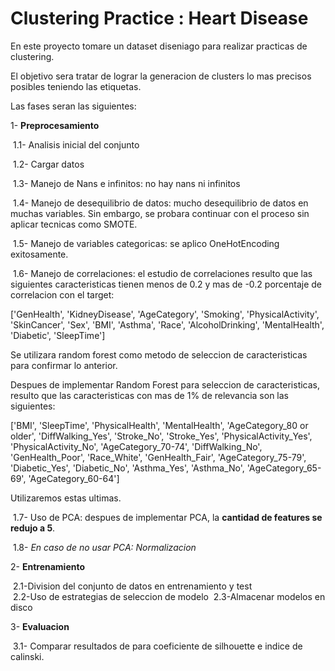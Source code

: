 # Clustering Practice : Heart Disease

En este proyecto tomare un dataset diseniago para realizar practicas de clustering. 

El objetivo sera tratar de lograr la generacion de clusters lo mas precisos posibles teniendo las etiquetas.

Las fases seran las siguientes:

1- **Preprocesamiento**

&nbsp;1.1- Analisis inicial del conjunto

&nbsp;1.2- Cargar datos

&nbsp;1.3- Manejo de Nans e infinitos: no hay nans ni infinitos

&nbsp;1.4- Manejo de desequilibrio de datos: mucho desequilibrio de datos en muchas variables. Sin embargo, se probara continuar con el proceso sin aplicar tecnicas como SMOTE.


&nbsp;1.5- Manejo de variables categoricas: se aplico OneHotEncoding exitosamente.

&nbsp;1.6- Manejo de correlaciones: el estudio de correlaciones resulto que las siguientes caracteristicas tienen menos de 0.2 y mas de -0.2 porcentaje de correlacion con el target:

['GenHealth', 'KidneyDisease', 'AgeCategory', 'Smoking', 'PhysicalActivity', 'SkinCancer', 'Sex', 'BMI', 'Asthma', 'Race', 'AlcoholDrinking', 'MentalHealth', 'Diabetic', 'SleepTime']

Se utilizara random forest como metodo de seleccion de caracteristicas para confirmar lo anterior.

Despues de implementar Random Forest para seleccion de caracteristicas, resulto que las caracteristicas con mas de 1% de relevancia son las siguientes:

['BMI', 'SleepTime', 'PhysicalHealth', 'MentalHealth', 'AgeCategory_80 or older', 'DiffWalking_Yes', 'Stroke_No', 'Stroke_Yes', 'PhysicalActivity_Yes', 'PhysicalActivity_No', 'AgeCategory_70-74', 'DiffWalking_No', 'GenHealth_Poor', 'Race_White', 'GenHealth_Fair', 'AgeCategory_75-79', 'Diabetic_Yes', 'Diabetic_No', 'Asthma_Yes', 'Asthma_No', 'AgeCategory_65-69', 'AgeCategory_60-64']

Utilizaremos estas ultimas.


&nbsp;1.7- Uso de PCA: despues de implementar PCA, la **cantidad de features se redujo a 5**.

&nbsp;1.8- *En caso de no usar PCA: Normalizacion*

2- **Entrenamiento**

&nbsp;2.1-Division del conjunto de datos en entrenamiento y test\
&nbsp;2.2-Uso de estrategias de seleccion de modelo
&nbsp;2.3-Almacenar modelos en disco

3- **Evaluacion**

&nbsp;3.1- Comparar resultados de para coeficiente de silhouette e indice de calinski.

